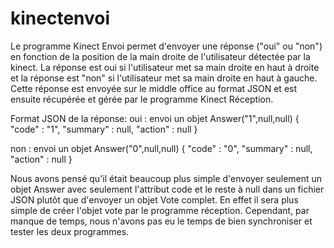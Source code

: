 # kinectenvoi
Le programme Kinect Envoi permet d'envoyer une réponse ("oui" ou "non") en fonction de la position de la main droite de l'utilisateur détectée par la kinect. La réponse est oui si l'utilisateur met sa main droite en haut à droite et la réponse est "non" si l'utilisateur met sa main droite en haut à gauche. 
Cette réponse est envoyée sur le middle office au format JSON et est ensuite récupérée et gérée par le programme Kinect Réception.

Format JSON de la réponse:
oui : envoi un objet Answer("1",null,null)
{
    "code" : "1",
    "summary" : null,
    "action" : null
}

non  : envoi un objet Answer("0",null,null)
{
    "code" : "0",
    "summary" : null,
    "action" : null
}

Nous avons pensé qu'il était beaucoup plus simple d'envoyer seulement un objet Answer avec seulement l'attribut code et le reste à null dans un fichier JSON plutôt que d'envoyer un objet Vote complet. En effet il sera plus simple de créer l'objet vote par le programme réception.
Cependant, par manque de temps, nous n'avons pas eu le temps de bien synchroniser et tester les deux programmes.


